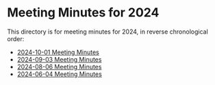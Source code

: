 # Meeting Minutes for 2024
This directory is for meeting minutes for 2024, in reverse chronological order:
- [2024-10-01 Meeting Minutes](2024.10.01-Meeting-Minutes.md)
- [2024-09-03 Meeting Minutes](2024.09.03-Meeting-Minutes.md)
- [2024-08-06 Meeting Minutes](2024.08.06-Meeting-Minutes.md)
- [2024-06-04 Meeting Minutes](2024.06.04-Meeting-Minutes.md)
